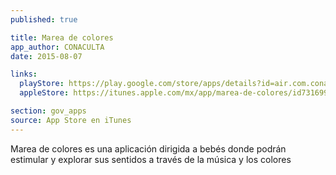 ```yaml
---
published: true

title: Marea de colores
app_author: CONACULTA
date: 2015-08-07

links:
  playStore: https://play.google.com/store/apps/details?id=air.com.conaculta.marea
  appleStore: https://itunes.apple.com/mx/app/marea-de-colores/id731699441?mt=8

section: gov_apps
source: App Store en iTunes
---
```

Marea de colores es una aplicación dirigida a bebés donde podrán estimular y explorar sus sentidos a través de la música y los colores
